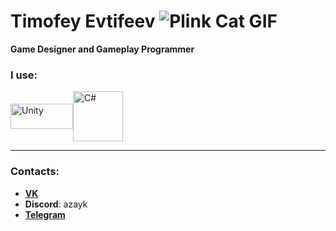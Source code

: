 # Timofey Evtifeev ![Plink Cat GIF](https://media.tenor.com/Sj5p_aJQCO0AAAAC/plink-nerd-plank.gif)

**Game Designer and Gameplay Programmer**

### I use:
<div style="display: flex; align-items: center;">
    <img src="https://steamuserimages-a.akamaihd.net/ugc/91602624302279842/915FD2BDA3832F64F063F7EC115C40C7FF66293E/" alt="Unity" width="100" height="40">
    <img src="https://upload.wikimedia.org/wikipedia/commons/4/4f/Csharp_Logo.png" alt="C#" width="80" height="80">
</div>

---

### Contacts:
- **[VK](https://vk.com/azayk_1)**
- **Discord**: azayk
- **[Telegram](https://t.me/Azayk_1)**

